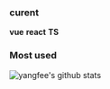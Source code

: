 ### curent
**vue** **react** **TS**

<!-- ### Hi there 👋
![yangfee's github stats](https://github-readme-stats.vercel.app/api?username=yangfee&hide=stars) -->

### Most used
![yangfee's github stats](https://github-readme-stats.anuraghazra1.vercel.app/api/top-langs/?username=yangfee&layout=compact&hide_title=true)

<!-- see more [me.yangfee.com](http://me.yangfee.com/) -->
